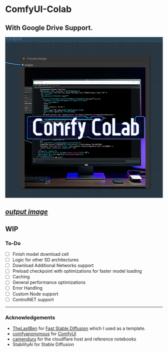 ComfyUI-Colab
===
With Google Drive Support.
-----------
![ComfyColab](/assets/comfyColab.png)

<a href="https://github.com/cosmicoxytocin/ComfyUI-Colab/blob/main/assets/ComfyUI_temp_dmcbl_00001_.png"><i>output image</i></a>
---
## **WIP**



### To-Do
* [ ] Finish model download cell
* [ ] Logic for other SD architectures
* [ ] Download Additional Networks support
* [ ] Preload checkpoint with optimizations for faster model loading
* [ ] Caching
* [ ] General performance optimizations
* [ ] Error Handling
* [ ] Custom Node support
* [ ] ControlNET support

---
### Acknowledgements
* [TheLastBen](https://github.com/TheLastBen) for  [Fast Stable Diffusion](https://github.com/TheLastBen/fast-stable-diffusion) which I used as a template.
* [comfyanonymous](https://github.com/comfyanonymous) for [ComfyUI](https://github.com/comfyanonymous/ComfyUI)
* [camenduru](https://github.com/camenduru) for the cloudflare host and reference notebooks
* StabilityAi for Stable Diffusion
